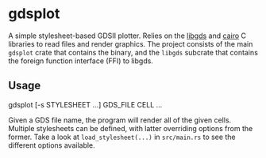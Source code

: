 # gdsplot

A simple stylesheet-based GDSII plotter. Relies on the [libgds](https://github.com/fabianschuiki/libgds) and [cairo](https://www.cairographics.org/) C libraries to read files and render graphics. The project consists of the main `gdsplot` crate that contains the binary, and the `libgds` subcrate that contains the foreign function interface (FFI) to libgds.


## Usage

  gdsplot [-s STYLESHEET ...] GDS_FILE CELL ...

Given a GDS file name, the program will render all of the given cells. Multiple stylesheets can be defined, with latter overriding options from the former. Take a look at `load_stylesheet(...)` in `src/main.rs` to see the different options available.
